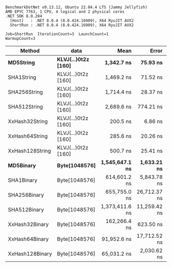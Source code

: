 ```

BenchmarkDotNet v0.13.12, Ubuntu 22.04.4 LTS (Jammy Jellyfish)
AMD EPYC 7763, 1 CPU, 4 logical and 2 physical cores
.NET SDK 8.0.204
  [Host]   : .NET 8.0.4 (8.0.424.16909), X64 RyuJIT AVX2
  ShortRun : .NET 8.0.4 (8.0.424.16909), X64 RyuJIT AVX2

Job=ShortRun  IterationCount=3  LaunchCount=1  
WarmupCount=3  

```
| Method          | data                | Mean           | Error        | StdDev      | Min            | Max            | Gen0   | Allocated |
|---------------- |-------------------- |---------------:|-------------:|------------:|---------------:|---------------:|-------:|----------:|
| **MD5String**       | **KLVJ(...)0t2z [160]** |     **1,342.7 ns** |     **75.93 ns** |     **4.16 ns** |     **1,339.3 ns** |     **1,347.4 ns** | **0.0134** |    **1128 B** |
| SHA1String      | KLVJ(...)0t2z [160] |     1,469.2 ns |     71.52 ns |     3.92 ns |     1,464.7 ns |     1,471.9 ns | 0.0153 |    1416 B |
| SHA256String    | KLVJ(...)0t2z [160] |     1,714.4 ns |     28.37 ns |     1.55 ns |     1,713.0 ns |     1,716.1 ns | 0.0210 |    1856 B |
| SHA512String    | KLVJ(...)0t2z [160] |     2,689.6 ns |    774.21 ns |    42.44 ns |     2,663.3 ns |     2,738.5 ns | 0.0381 |    3240 B |
| XxHash32String  | KLVJ(...)0t2z [160] |       200.5 ns |      6.86 ns |     0.38 ns |       200.1 ns |       200.8 ns | 0.0069 |     584 B |
| XxHash64String  | KLVJ(...)0t2z [160] |       285.6 ns |     20.26 ns |     1.11 ns |       284.6 ns |       286.8 ns | 0.0086 |     728 B |
| XxHash128String | KLVJ(...)0t2z [160] |       500.7 ns |     25.41 ns |     1.39 ns |       499.2 ns |       502.0 ns | 0.0134 |    1128 B |
| **MD5Binary**       | **Byte[1048576]**       | **1,545,647.1 ns** |  **1,633.21 ns** |    **89.52 ns** | **1,545,549.1 ns** | **1,545,724.5 ns** |      **-** |      **41 B** |
| SHA1Binary      | Byte[1048576]       |   614,601.2 ns |  5,843.78 ns |   320.32 ns |   614,292.7 ns |   614,932.1 ns |      - |      49 B |
| SHA256Binary    | Byte[1048576]       |   655,755.0 ns | 26,712.37 ns | 1,464.19 ns |   654,818.6 ns |   657,442.3 ns |      - |      57 B |
| SHA512Binary    | Byte[1048576]       | 1,373,411.6 ns | 11,259.42 ns |   617.17 ns | 1,372,699.0 ns | 1,373,774.7 ns |      - |      89 B |
| XxHash32Binary  | Byte[1048576]       |   162,266.4 ns |    623.50 ns |    34.18 ns |   162,226.9 ns |   162,286.9 ns |      - |      32 B |
| XxHash64Binary  | Byte[1048576]       |    91,952.6 ns | 17,712.52 ns |   970.88 ns |    91,379.7 ns |    93,073.6 ns |      - |      32 B |
| XxHash128Binary | Byte[1048576]       |    65,031.2 ns |  2,030.62 ns |   111.31 ns |    64,948.6 ns |    65,157.8 ns |      - |      40 B |
